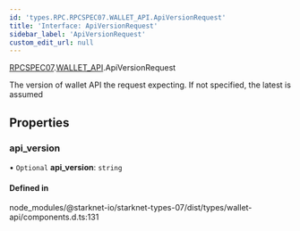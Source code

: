 ```yaml
---
id: 'types.RPC.RPCSPEC07.WALLET_API.ApiVersionRequest'
title: 'Interface: ApiVersionRequest'
sidebar_label: 'ApiVersionRequest'
custom_edit_url: null
---
```


[RPCSPEC07](../namespaces/types.RPC.RPCSPEC07.md).[WALLET_API](../namespaces/types.RPC.RPCSPEC07.WALLET_API.md).ApiVersionRequest

The version of wallet API the request expecting. If not specified, the latest is assumed

## Properties

### api_version

• `Optional` **api_version**: `string`

#### Defined in

node_modules/@starknet-io/starknet-types-07/dist/types/wallet-api/components.d.ts:131
